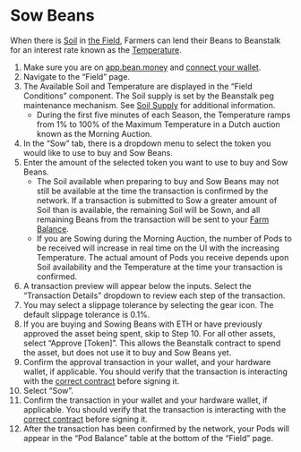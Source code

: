 # Sow Beans

When there is [Soil](../../farm/field.md#soil) in [the Field](../../farm/field.md), Farmers can lend their Beans to Beanstalk for an interest rate known as the [Temperature](../../peg-maintenance/temperature.md).

1. Make sure you are on [app.bean.money](https://app.bean.money/) and [connect your wallet](../getting-started/connect-wallet.md).
2. Navigate to the “Field” page.
3. The Available Soil and Temperature are displayed in the “Field Conditions” component. The Soil supply is set by the Beanstalk peg maintenance mechanism. See [Soil Supply](../../peg-maintenance/overview.md#soil-supply) for additional information.
   * During the first five minutes of each Season, the Temperature ramps from 1% to 100% of the Maximum Temperature in a Dutch auction known as the Morning Auction.
4. In the “Sow” tab, there is a dropdown menu to select the token you would like to use to buy and Sow Beans.
5. Enter the amount of the selected token you want to use to buy and Sow Beans.
   * The Soil available when preparing to buy and Sow Beans may not still be available at the time the transaction is confirmed by the network. If a transaction is submitted to Sow a greater amount of Soil than is available, the remaining Soil will be Sown, and all remaining Beans from the transaction will be sent to your [Farm Balance](../../protocol/asset-states.md).
   * If you are Sowing during the Morning Auction, the number of Pods to be received will increase in real time on the UI with the increasing Temperature. The actual amount of Pods you receive depends upon Soil availability and the Temperature at the time your transaction is confirmed.
6. A transaction preview will appear below the inputs. Select the “Transaction Details” dropdown to review each step of the transaction.
7. You may select a slippage tolerance by selecting the gear icon. The default slippage tolerance is 0.1%.
8. If you are buying and Sowing Beans with ETH or have previously approved the asset being spent, skip to Step 10. For all other assets, select “Approve \[Token]”. This allows the Beanstalk contract to spend the asset, but does not use it to buy and Sow Beans yet.
9. Confirm the approval transaction in your wallet, and your hardware wallet, if applicable. You should verify that the transaction is interacting with the [correct contract](../../protocol/contracts.md) before signing it.
10. Select “Sow”.
11. Confirm the transaction in your wallet and your hardware wallet, if applicable. You should verify that the transaction is interacting with the [correct contract](../../protocol/contracts.md) before signing it.
12. After the transaction has been confirmed by the network, your Pods will appear in the “Pod Balance” table at the bottom of the “Field” page.

